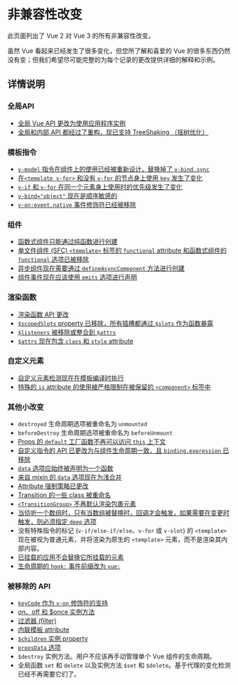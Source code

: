 # 非兼容性改变

此页面列出了 Vue 2 对 Vue 3 的所有非兼容性改变。

虽然 Vue 看起来已经发生了很多变化，但您所了解和喜爱的 Vue 的很多东西仍然没有变；但我们希望尽可能完整的为每个记录的更改提供详细的解释和示例。


## 详情说明

### 全局API

- [全局 Vue API 更改为使用应用程序实例](./global-api.html)
- [全局和内部 API 都经过了重构，现已支持 TreeShaking （摇树优化）](./global-api-treeshaking.html)



### 模板指令

- [`v-model` 指令在组件上的使用已经被重新设计，替换掉了  `v-bind.sync`](./v-model.html)
- [在`<template v-for>`  和没有 `v-for` 的节点身上使用 `key` 发生了变化 ](./key-attribute.html)
- [`v-if` 和 `v-for` 在同一个元素身上使用时的优先级发生了变化](./v-if-v-for.html)
- [`v-bind="object"` 现在是顺序敏感的](./v-bind.html)
- [`v-on:event.native` 事件修饰符已经被移除](./v-on-native-modifier-removed)



### 组件

- [函数式组件只能通过纯函数进行创建](./functional-components.html)
- [单文件组件 (SFC) `<template>` 标签的  `functional` attribute 和函数式组件的 `functional` 选项已被移除](./functional-components.html)
- [异步组件现在需要通过 `defineAsyncComponent` 方法进行创建](./async-components.html)
- [组件事件现在应该使用 `emits` 选项进行声明](./emits-option.html)

### 渲染函数

- [渲染函数 API 更改](./render-function-api.html)
- [`$scopedSlots` property 已移除，所有插槽都通过 `$slots` 作为函数暴露](./slots-unification.html)
- [`$listeners` 被移除或整合到 `$attrs`](./listeners-removed)
- [`$attrs` 现在包含 `class` 和 `style` attribute](./attrs-includes-class-style.md)

### 自定义元素

- [自定义元素检测现在在模板编译时执行](./custom-elements-interop.html)
- [特殊的 `is` attribute 的使用被严格限制在被保留的 `<component>` 标签中](./custom-elements-interop.html#定制内置元素)

### 其他小改变

- `destroyed` 生命周期选项被重命名为 `unmounted`
- `beforeDestroy` 生命周期选项被重命名为 `beforeUnmount`
- [Props 的 `default` 工厂函数不再可以访问 `this` 上下文](./props-default-this.html)
- [自定义指令的 API 已更改为与组件生命周期一致，且 `binding.expression` 已移除](./custom-directives.html)
- [`data` 选项应始终被声明为一个函数](./data-option.html)
- [来自 mixin 的 `data` 选项现在为浅合并](./data-option.html#mixin-合并行为变更)
- [Attribute 强制策略已更改](./attribute-coercion.html)
- [Transition 的一些 class 被重命名](./transition.html)
- [`<TransitionGroup>` 不再默认渲染包裹元素](./transition-group.html)
- [当侦听一个数组时，只有当数组被替换时，回调才会触发，如果需要在变更时触发，则必须指定 `deep` 选项](./watch.html)
- 没有特殊指令的标记 (`v-if/else-if/else`、`v-for` 或 `v-slot`) 的 `<template>` 现在被视为普通元素，并将渲染为原生的 `<template>` 元素，而不是渲染其内部内容。
- [已挂载的应用不会替换它所挂载的元素](./mount-changes.html)
- [生命周期的 `hook:` 事件前缀改为 `vue:`](./vnode-lifecycle-events.html)

### 被移除的 API

- [`keyCode` 作为 `v-on` 修饰符的支持](./keycode-modifiers.html)
- [$on、$off 和 $once 实例方法](./events-api.html)
- [过滤器 (filter)](./filters.html)
- [内联模板 attribute](./inline-template-attribute.html)
- [`$children` 实例 property](./children.html)
- [`propsData` 选项](./props-data.html)
- `$destroy` 实例方法。用户不应该再手动管理单个 Vue 组件的生命周期。
- 全局函数 `set` 和 `delete` 以及实例方法 `$set` 和 `$delete`。基于代理的变化检测已经不再需要它们了。
